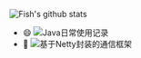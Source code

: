 ![Fish's github stats](https://github-readme-stats.vercel.app/api?username=windfish&count_private=true)

- 😄 ![Java日常使用记录](https://github.com/windfish/essay)
- 🌱 ![基于Netty封装的通信框架](https://github.com/windfish/netkit)

<!--
**windfish/windfish** is a ✨ _special_ ✨ repository because its `README.md` (this file) appears on your GitHub profile.

Here are some ideas to get you started:

- 🔭 I’m currently working on ...
- 🌱 I’m currently learning ...
- 👯 I’m looking to collaborate on ...
- 🤔 I’m looking for help with ...
- 💬 Ask me about ...
- 📫 How to reach me: ...
- 😄 Pronouns: ...
- ⚡ Fun fact: ...
-->
